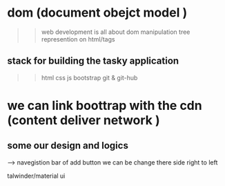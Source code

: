 # dom (document obejct model )
>> web development is all about dom manipulation
>>tree represention on html/tags

## stack for building the tasky application 
>> html
>> css
>> js
>> bootstrap
>> git & git-hub

# we can link boottrap with the cdn (content deliver network )

## some our design and logics 
--> navegistion bar of add button we can be change there side right to left 

talwinder/material ui